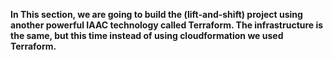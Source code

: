 **In This section,  we are going to build the (lift-and-shift) project using another powerful IAAC technology called Terraform.
The infrastructure is the same, but this time instead of using cloudformation we used Terraform.**
